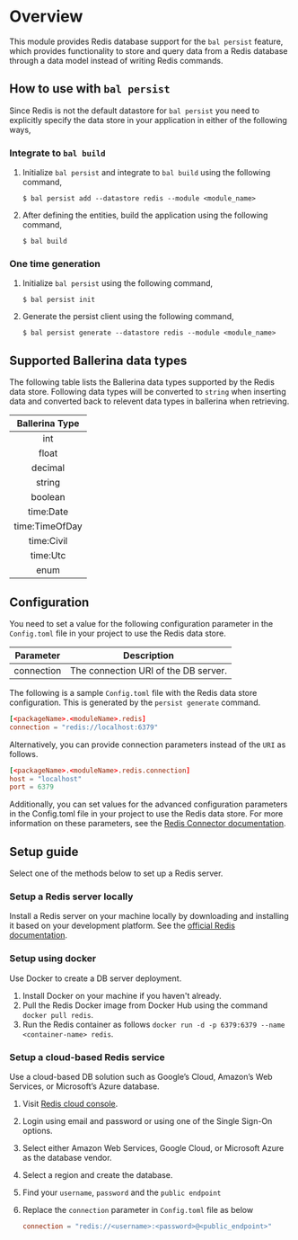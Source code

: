 # Overview

This module provides Redis database support for the `bal persist` feature, which provides functionality to store and query data from a Redis database through a data model instead of writing Redis commands.

## How to use with `bal persist`

Since Redis is not the default datastore for `bal persist` you need to explicitly specify the data store in your application in either of the following ways,

### Integrate to `bal build`

1. Initialize `bal persist` and integrate to `bal build` using the following command,

    ```
    $ bal persist add --datastore redis --module <module_name>
    ```

2. After defining the entities, build the application using the following command,

    ```
    $ bal build
    ```

### One time generation

1. Initialize `bal persist` using the following command,

    ```
    $ bal persist init
    ```

2. Generate the persist client using the following command,

    ```
    $ bal persist generate --datastore redis --module <module_name>
    ```

## Supported Ballerina data types

The following table lists the Ballerina data types supported by the Redis data store. Following data types will be converted to `string` when inserting data and converted back to relevent data types in ballerina when retrieving.

|  Ballerina Type  |
|:----------------:|
|       int        |
|      float       |
|     decimal      |
|      string      |
|     boolean      |
|    time:Date     |
|  time:TimeOfDay  |
|    time:Civil    |
|     time:Utc     |
|       enum       |

## Configuration

You need to set a value for the following configuration parameter in the `Config.toml` file in your project to use the Redis data store.

| Parameter  |             Description              |
|:----------:|:------------------------------------:|
| connection | The connection URI of the DB server. |

The following is a sample `Config.toml` file with the Redis data store configuration. This is generated by the `persist generate` command.

```toml
[<packageName>.<moduleName>.redis]
connection = "redis://localhost:6379"
```

Alternatively, you can provide connection parameters instead of the `URI` as follows.
```toml
[<packageName>.<moduleName>.redis.connection]
host = "localhost"
port = 6379
```

Additionally, you can set values for the advanced configuration parameters in the Config.toml file in your project to use the Redis data store. For more information on these parameters, see the [Redis Connector documentation](https://central.ballerina.io/ballerinax/redis/latest#ConnectionConfig).

## Setup guide

Select one of the methods below to set up a Redis server.

### Setup a Redis server locally

Install a Redis server on your machine locally by downloading and installing it based on your development platform. See the [official Redis documentation](https://redis.io/download/).
  
### Setup using docker

Use Docker to create a DB server deployment.
  1. Install Docker on your machine if you haven't already.
  2. Pull the Redis Docker image from Docker Hub using the command `docker pull redis`.
  3. Run the Redis container as follows `docker run -d -p 6379:6379 --name <container-name> redis`.

### Setup a cloud-based Redis service

Use a cloud-based DB solution such as Google’s Cloud, Amazon’s Web Services, or Microsoft’s Azure database.
   1. Visit [Redis cloud console](https://app.redislabs.com).
   2. Login using email and password or using one of the Single Sign-On options.
   3. Select either Amazon Web Services, Google Cloud, or Microsoft Azure as the database vendor.
   4. Select a region and create the database.
   5. Find your `username`, `password` and the `public endpoint`
   6. Replace the `connection` parameter in `Config.toml` file as below
   
      ```toml
      connection = "redis://<username>:<password>@<public_endpoint>"
